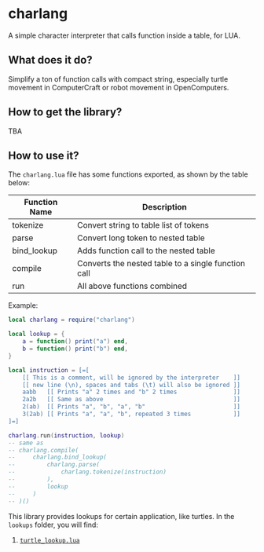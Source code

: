 # charlang

A simple character interpreter that calls function inside a table, for LUA.

## What does it do?

Simplify a ton of function calls with compact string, especially turtle movement in ComputerCraft or robot movement in OpenComputers.

## How to get the library?

TBA

## How to use it?

The `charlang.lua` file has some functions exported, as shown by the table below:

| Function Name | Description                                         |
|---------------|-----------------------------------------------------|
| tokenize      | Convert string to table list of tokens              |
| parse         | Convert long token to nested table                  |
| bind_lookup   | Adds function call to the nested table              |
| compile       | Converts the nested table to a single function call |
| run           | All above functions combined                        |

Example:

```lua
local charlang = require("charlang")

local lookup = {
    a = function() print("a") end,
    b = function() print("b") end,
}

local instruction = [=[
    [[ This is a comment, will be ignored by the interpreter    ]]
    [[ new line (\n), spaces and tabs (\t) will also be ignored ]]
    aabb   [[ Prints "a" 2 times and "b" 2 times                ]]
    2a2b   [[ Same as above                                     ]]
    2(ab)  [[ Prints "a", "b", "a", "b"                         ]]
    3(2ab) [[ Prints "a", "a", "b", repeated 3 times            ]]
]=]

charlang.run(instruction, lookup)
-- same as
-- charlang.compile(
--     charlang.bind_lookup(
--         charlang.parse(
--             charlang.tokenize(instruction)
--         ),
--         lookup
--     )
-- )()
```

This library provides lookups for certain application, like turtles. In the `lookups` folder, you will find:
1. [`turtle_lookup.lua`](lookups/turtle_lookup.md)
